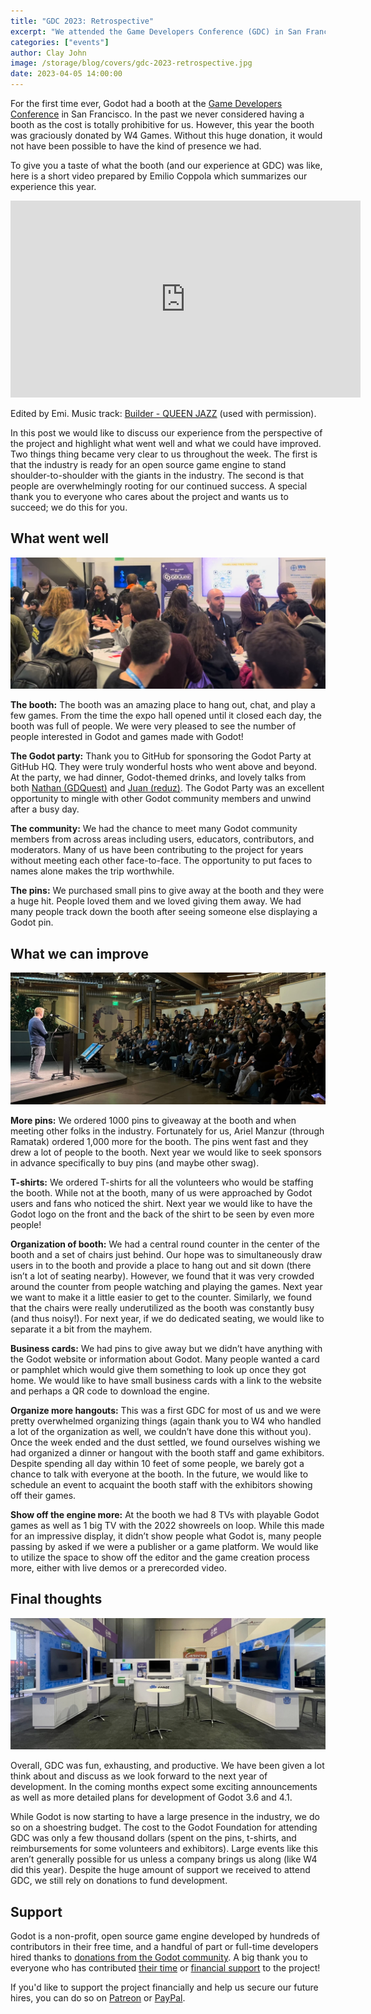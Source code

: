 ```yaml
---
title: "GDC 2023: Retrospective"
excerpt: "We attended the Game Developers Conference (GDC) in San Francisco this year."
categories: ["events"]
author: Clay John
image: /storage/blog/covers/gdc-2023-retrospective.jpg
date: 2023-04-05 14:00:00
---
```


For the first time ever, Godot had a booth at the [Game Developers Conference](https://gdconf.com/) in San Francisco. In the past we never considered having a booth as the cost is totally prohibitive for us. However, this year the booth was graciously donated by W4 Games. Without this huge donation, it would not have been possible to have the kind of presence we had.

To give you a taste of what the booth (and our experience at GDC) was like, here is a short video prepared by Emilio Coppola which summarizes our experience this year.

<iframe width="560" height="315" src="https://www.youtube.com/embed/vdAwlI6NG0I" title="YouTube video player" frameborder="0" allow="accelerometer; autoplay; clipboard-write; encrypted-media; gyroscope; picture-in-picture; web-share" allowfullscreen></iframe>

Edited by Emi. Music track: [Builder - QUEEN JAZZ](https://queenjazz.bandcamp.com/album/bops) (used with permission).

In this post we would like to discuss our experience from the perspective of the project and highlight what went well and what we could have improved.
Two things thing became very clear to us throughout the week. The first is that the industry is ready for an open source game engine to stand shoulder-to-shoulder with the giants in the industry. The second is that people are overwhelmingly rooting for our continued success. A special thank you to everyone who cares about the project and wants us to succeed; we do this for you.

## What went well

![Crowd at the Godot GDC stand](/storage/blog/gdc/2023/crowd.jpg)

**The booth:** The booth was an amazing place to hang out, chat, and play a few games. From the time the expo hall opened until it closed each day, the booth was full of people. We were very pleased to see the number of people interested in Godot and games made with Godot!

**The Godot party:** Thank you to GitHub for sponsoring the Godot Party at GitHub HQ. They were truly wonderful hosts who went above and beyond. At the party, we had dinner, Godot-themed drinks, and lovely talks from both [Nathan (GDQuest)](https://www.youtube.com/watch?v=ZRFv2rTJLUY) and [Juan (reduz)](https://www.youtube.com/watch?v=XduuHNOGGqI). The Godot Party was an excellent opportunity to mingle with other Godot community members and unwind after a busy day.

**The community:** We had the chance to meet many Godot community members from across areas including users, educators, contributors, and moderators. Many of us have been contributing to the project for years without meeting each other face-to-face. The opportunity to put faces to names alone makes the trip worthwhile.

**The pins:** We purchased small pins to give away at the booth and they were a huge hit. People loved them and we loved giving them away. We had many people track down the booth after seeing someone else displaying a Godot pin.

## What we can improve

![Godot GitHub party](/storage/blog/gdc/2023/gh-event.jpg)

**More pins:** We ordered 1000 pins to giveaway at the booth and when meeting other folks in the industry. Fortunately for us, Ariel Manzur (through Ramatak) ordered 1,000 more for the booth. The pins went fast and they drew a lot of people to the booth. Next year we would like to seek sponsors in advance specifically to buy pins (and maybe other swag).

**T-shirts:** We ordered T-shirts for all the volunteers who would be staffing the booth. While not at the booth, many of us were approached by Godot users and fans who noticed the shirt. Next year we would like to have the Godot logo on the front and the back of the shirt to be seen by even more people!

**Organization of booth:** We had a central round counter in the center of the booth and a set of chairs just behind. Our hope was to simultaneously draw users in to the booth and provide a place to hang out and sit down (there isn’t a lot of seating nearby). However, we found that it was very crowded around the counter from people watching and playing the games. Next year we want to make it a little easier to get to the counter. Similarly, we found that the chairs were really underutilized as the booth was constantly busy (and thus noisy!). For next year, if we do dedicated seating, we would like to separate it a bit from the mayhem.

**Business cards:** We had pins to give away but we didn’t have anything with the Godot website or information about Godot. Many people wanted a card or pamphlet which would give them something to look up once they got home. We would like to have small business cards with a link to the website and perhaps a QR code to download the engine.

**Organize more hangouts:** This was a first GDC for most of us and we were pretty overwhelmed organizing things (again thank you to W4 who handled a lot of the organization as well, we couldn’t have done this without you). Once the week ended and the dust settled, we found ourselves wishing we had organized a dinner or hangout with the booth staff and game exhibitors. Despite spending all day within 10 feet of some people, we barely got a chance to talk with everyone at the booth. In the future, we would like to schedule an event to acquaint the booth staff with the exhibitors showing off their games.

**Show off the engine more:** At the booth we had 8 TVs with playable Godot games as well as 1 big TV with the 2022 showreels on loop. While this made for an impressive display, it didn’t show people what Godot is, many people passing by asked if we were a publisher or a game platform. We would like to utilize the space to show off the editor and the game creation process more, either with live demos or a prerecorded video.

## Final thoughts

![Godot GDC booth](/storage/blog/gdc/2023/booth.jpg)

Overall, GDC was fun, exhausting, and productive. We have been given a lot think about and discuss as we look forward to the next year of development. In the coming months expect some exciting announcements as well as more detailed plans for development of Godot 3.6 and 4.1.

While Godot is now starting to have a large presence in the industry, we do so on a shoestring budget. The cost to the Godot Foundation for attending GDC was only a few thousand dollars (spent on the pins, t-shirts, and reimbursements for some volunteers and exhibitors). Large events like this aren’t generally possible for us unless a company brings us along (like W4 did this year). Despite the huge amount of support we received to attend GDC, we still rely on donations to fund development.

## Support

Godot is a non-profit, open source game engine developed by hundreds of contributors in their free time, and a handful of part or full-time developers hired thanks to [donations from the Godot community](/donate). A big thank you to everyone who has contributed [their time](https://github.com/godotengine/godot/blob/master/AUTHORS.md) or [financial support](https://github.com/godotengine/godot/blob/master/DONORS.md) to the project!

If you'd like to support the project financially and help us secure our future hires, you can do so on [Patreon](https://www.patreon.com/godotengine) or [PayPal](/donate).
